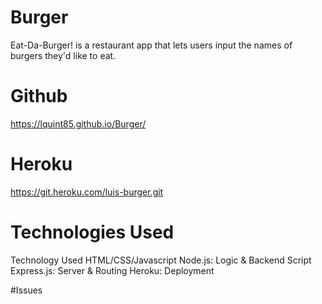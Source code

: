 # Burger
Eat-Da-Burger! is a restaurant app that lets users input the names of burgers they'd like to eat.

# Github
 https://lquint85.github.io/Burger/

 # Heroku

 https://git.heroku.com/luis-burger.git


# Technologies Used
Technology Used
HTML/CSS/Javascript
Node.js: Logic & Backend Script
Express.js: Server & Routing
Heroku: Deployment

#Issues